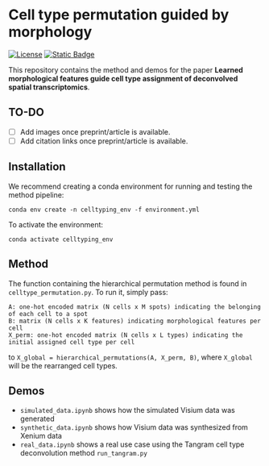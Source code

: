 # Cell type permutation guided by morphology
[![License](https://img.shields.io/badge/License-Apache%202.0-blue.svg)](https://opensource.org/licenses/Apache-2.0)
[![Static Badge](https://img.shields.io/badge/demo-mouse_brain-brightgreen)](https://tissuumaps.scilifelab.se/brain_mouse.tmap?path=private/midl)

This repository contains the method and demos for the paper **Learned morphological features guide cell type assignment of deconvolved spatial transcriptomics**.

## TO-DO
- [ ] Add images once preprint/article is available.
- [ ] Add citation links once preprint/article is available.
      
## Installation

We recommend creating a conda environment for running and testing the method pipeline:
```shell
conda env create -n celltyping_env -f environment.yml
```

To activate the environment:
```shell
conda activate celltyping_env
```

## Method

The function containing the hierarchical permutation method is found in `celltype_permutation.py`. To run it, simply pass:

```
A: one-hot encoded matrix (N cells x M spots) indicating the belonging of each cell to a spot
B: matrix (N cells x K features) indicating morphological features per cell
X_perm: one-hot encoded matrix (N cells x L types) indicating the initial assigned cell type per cell
```

to `X_global = hierarchical_permutations(A, X_perm, B)`, where `X_global` will be the rearranged cell types.


## Demos

* `simulated_data.ipynb` shows how the simulated Visium data was generated
* `synthetic_data.ipynb` shows how Visium data was synthesized from Xenium data
* `real_data.ipynb` shows a real use case using the Tangram cell type deconvolution method `run_tangram.py`

